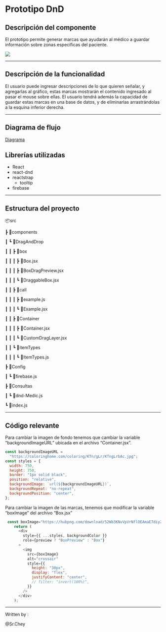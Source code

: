 # Prototipo DnD

## Descripción del componente

El prototipo permite generar marcas que ayudarán al médico a guardar información sobre zonas específicas del paciente.

![](https://i.imgur.com/ErkDljQ.png)


---

## Descripción de la funcionalidad

El usuario puede ingresar descripciones de lo que quieren señalar, y agregarlas al gráfico, estas marcas mostrarán el contenido ingresado al pasar el mouse sobre ellas. El usuario tendrá además la capacidad de guardar estas marcas en una base de datos, y de eliminarlas arrastrándolas a la esquina inferior derecha.


---

## Diagrama de flujo

[Diagrama ](https://viewer.diagrams.net/?highlight=0000ff&edit=_blank&layers=1&nav=1&title=Consulta%20en%20Casa#R7VrbVsI4FP0aHnGlV%2BARkcus0dERZ9B5mRWb0AbSBkOQ4tdPSlPakgqOAuKsebHJyaXJPmfv5FRqVieM%2BxzOghuGMK2ZAMU166pmmrZpNOUjsaxSi2NaILX4nKDUZuSGIXnDyph1WxCE56WOgjEqyKxs9FgUYU%2BUbJBztix3GzNafusM%2BlgzDD1IdeuIIBGk1qbZyO0DTPwge7PhttKWEGad1U7mAURsWTBZ3ZrV4YyJtBTGHUwT9DJc%2BvHQvO%2BhuGezienbaDBpB%2FV0st6%2FGbLZAseR%2BPTUf8%2FRynUWt7hNpk9v7tUzNMO6q7YmVhleGEn4VJVxETCfRZB2c%2BslZ4sI4WRWIGt5n2vGZtJoSOMEC7FSsQAXgklTIEKqWnFMxGOh%2FJRMdeGo2lWsZl5XVlklEnz1WKyko0wnq%2Bfj1rVsYLrBZFdb8bAHTNVvzhbcU0PvzHiA7l8YurydXWP0m%2FlXb6RABwJyH4sdSJubiJFcwyzEcpFyHMcUCvJaXhxUMe9v%2BuV%2BlQXl2mo371rkK6QL9aZuJOsUJowiXpA8w1rHqrVbiHhQCwrBCYz8tfeXARF4OINrUJZSNMq%2B5UzI%2FbBIoQ8p8ZMyxWOxccYr5gLHn3CHDp%2BapW5ZQAmV0qm6bbdMGVNr2zInfkNBERQ474Kvw%2F6%2Bz0uwa8iWybQH3DGhtMMo4%2Bux1niMXc%2BT9rngbIoLLajRegbgqIAbrW3AnUwoC3BvxDMoaazzdcCnsTcdLEePgz8n6I%2Bl0%2Bm%2BvrzWre%2BUs1zCnooKtkfOLpyioBmnU7PKiLV0NasE%2Bp3oOLia7VpkgVZtn2Mf8q%2Bx64hcaWriZOvS5FRQxTyANMU3w0V09%2FZyfx%2F8%2BhiFHu1PW%2BfEFONTTAF7mLKu3WFOJF6Yn4g%2Btk6fSvRBdcCchj62Rp%2F%2BAnJ0xvQxQHaS7yRQZjo0gaoV0NDg%2BgFnjdssnTYXwLDOkUfOR4%2BhbyWSo9%2BqKQlJdL5MAtbZHUR6anLVfmhLy%2FDh9r7d72pQyjR8lhS9FSUSU27tB%2FQ5Rf%2F6eWOA3tRf%2B%2BR2IeQ0WNnnKe8M57h6ln1C2XjBaupX52aFmh0iU6kkUusnillrW8zAvuvzscXs%2FbvyB8TMOZGW7VpkKVV1aZKzj5lEoRga7suCZQ31lDEJX5uzOG%2BTJT95bi7mIITcg0gmqGpaucp05rTjuzSXboCUYsp8DkPZcVbwXqmt4Nb9eXSMs0%2BVRdqfOmO2q2h%2FJPF9P%2BRKXr%2FZuOk8TzCjZWyB6Bg6iM4pb4LuzwOx2dJANL8XxMYPBLGhgWh%2FL4jNHwjidmLnGO73gmjoN9KDHIV5bvD%2FWWgB5%2BzOwkwBC37vsQixc6WOnstViviRIBTtRnw5WgLPGPUef3kQk8nv1n%2F%2Fo2LtcKlCJYAV%2F0zcEasnyBV2rbJAlAcykzwBCCfihhHxdNZsNIwzD8%2FnH0jad%2Bfo4AI0DFtmyfnf49LNtbbp5uiKZYDD8E1W8x8WrNsKv8%2Bwuv8A)

## Librerías utilizadas

-   React
-   react-dnd
-   reactstrap
    -   tooltip
-   firebase


---

## Estructura del proyecto

📦src

┣ 📂components

┃ ┗ 📂DragAndDrop

┃ ┃ ┣ 📂box

┃ ┃ ┃ ┣ 📜Box.jsx

┃ ┃ ┃ ┣ 📜BoxDragPreview.jsx

┃ ┃ ┃ ┗ 📜DraggableBox.jsx

┃ ┃ ┣ 📂call

┃ ┃ ┃ ┣ 📜example.js

┃ ┃ ┃ ┗ 📜Example.jsx

┃ ┃ ┣ 📂Container

┃ ┃ ┃ ┣ 📜Container.jsx

┃ ┃ ┃ ┗ 📜CustomDragLayer.jsx

┃ ┃ ┗ 📂itemTypes

┃ ┃ ┃ ┗ 📜ItemTypes.js

┣ 📂Config

┃ ┗ 📜firebase.js

┣ 📂Consultas

┃ ┗ 📜dnd-Medic.js

┗ 📜index.js


---

## Código relevante

Para cambiar la imagen de fondo tenemos que cambiar la variable “backgroundImageURL” ubicada en el archivo “Container.jsx”.

```javascript
const backgroundImageURL =
  "https://coloringhome.com/coloring/KTn/gLr/KTngLrbAc.jpg";
const styles = {
  width: 750,
  height: 750,
  border: "1px solid black",
  position: "relative",
  backgroundImage: `url(${backgroundImageURL})`,
  backgroundRepeat: "no-repeat",
  backgroundPosition: "center",
};
```

Para cambiar la imagen de las marcas, tenemos que modificar la variable “boxImage” del archivo “Box.jsx”

```js
 const boxImage="https://hubpng.com/download/52Wb3KNvVpVrNflOEAmaE7diyZj3RjGbRh9CYDKCTmaHulyXTNxWURf3FeFd9VemWqKXfLWxUO33t6bNdAlWJHHehe614NS3wabw4f6WbqxodyxpstvNsifS1GFEIt7cVqFH4BHap6FMOmKG5uG6EUkHBEvUV0PouroNUi6YxjLyS0nMQIWMg6gLtH8lhLOPGyqzfa6h/large"
    return (
      <div
        style={{ ...styles, backgroundColor }}
        role={preview ? "BoxPreview" : "Box"}
      >
        <img
          src={boxImage}
          alt="crossair"
          style={{
            height: "30px",
            display: "flex",
            justifyContent: "center",
            // filter: "invert(100%)",
          }}
        />
      </div>
    );
```


---

Written by :

@Sr.Chey

          
